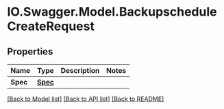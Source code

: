 # IO.Swagger.Model.BackupscheduleCreateRequest
## Properties

Name | Type | Description | Notes
------------ | ------------- | ------------- | -------------
**Spec** | [**Spec**](Spec.md) |  | 

[[Back to Model list]](../README.md#documentation-for-models) [[Back to API list]](../README.md#documentation-for-api-endpoints) [[Back to README]](../README.md)

